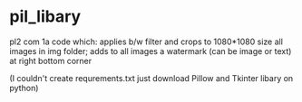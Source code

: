 # pil_libary
pl2 com 1a
code which: 
applies b/w filter and crops to 1080*1080 size all images in img folder;
adds to all images a watermark (can be image or text) at right bottom corner


(I couldn't create requrements.txt just download Pillow and Tkinter libary on python)
